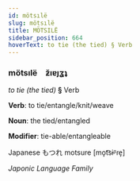 ```yaml
---
id: mötsılë
slug: mötsılë
title: MÖTSILË
sidebar_position: 664
hoverText: to tie (the tied) § Verb
---
```


### mötsılë&emsp;<span kind="abugida">ƶ̆ıɐȷʓʇ</span>

*to tie (the tied)* **§** Verb

**Verb**: to tie/entangle/knit/weave

**Noun**: the tied/entangled

**Modifier**: tie-able/entangleable

Japanese もつれ motsure [mo̞t͡sɨᵝɾe̞]

*Japonic Language Family*